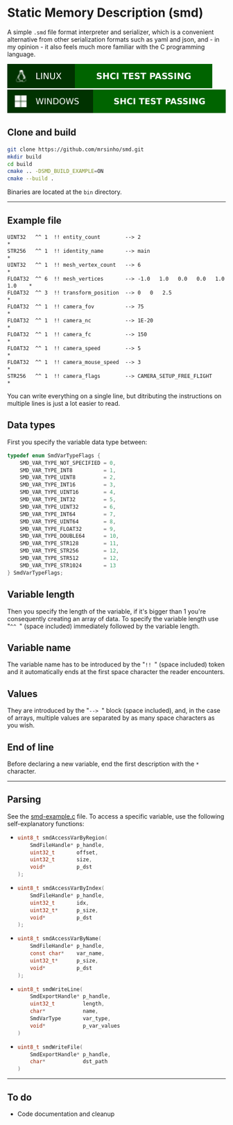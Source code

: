 # Static Memory Description (smd)

A simple `.smd` file format interpreter and serializer, which is a convenient alternative from other serialization formats such as yaml and json, and - in my opinion - it also feels much more familiar with the C programming language.

![](.shci/linux/linux-exit-code.svg)
![](.shci/windows/windows-exit-code.svg)

## Clone and build

```bash
git clone https://github.com/mrsinho/smd.git
mkdir build
cd build
cmake .. -DSMD_BUILD_EXAMPLE=ON
cmake --build .
```

Binaries are located at the `bin` directory.

---

## Example file

```
UINT32   ^^ 1  !! entity_count        --> 2                                     *
STR256   ^^ 1  !! identity_name       --> main                                  *
UINT32   ^^ 1  !! mesh_vertex_count   --> 6                                     *
FLOAT32  ^^ 6  !! mesh_vertices       --> -1.0   1.0   0.0   0.0   1.0   1.0    *
FLOAT32  ^^ 3  !! transform_position  --> 0   0   2.5                           *
FLOAT32  ^^ 1  !! camera_fov          --> 75                                    *
FLOAT32  ^^ 1  !! camera_nc           --> 1E-20                                 *
FLOAT32  ^^ 1  !! camera_fc           --> 150                                   *
FLOAT32  ^^ 1  !! camera_speed        --> 5                                     *
FLOAT32  ^^ 1  !! camera_mouse_speed  --> 3                                     *
STR256   ^^ 1  !! camera_flags        --> CAMERA_SETUP_FREE_FLIGHT              *
```

You can write everything on a single line, but ditributing the instructions on multiple lines is just a lot easier to read.

## Data types

First you specify the variable data type between:

```c
typedef enum SmdVarTypeFlags {
	SMD_VAR_TYPE_NOT_SPECIFIED = 0,
	SMD_VAR_TYPE_INT8          = 1,
	SMD_VAR_TYPE_UINT8         = 2,
	SMD_VAR_TYPE_INT16         = 3,
	SMD_VAR_TYPE_UINT16        = 4,
	SMD_VAR_TYPE_INT32         = 5,
	SMD_VAR_TYPE_UINT32        = 6,
	SMD_VAR_TYPE_INT64         = 7,
	SMD_VAR_TYPE_UINT64        = 8,
	SMD_VAR_TYPE_FLOAT32       = 9,
	SMD_VAR_TYPE_DOUBLE64      = 10,
	SMD_VAR_TYPE_STR128        = 11,
	SMD_VAR_TYPE_STR256        = 12,
	SMD_VAR_TYPE_STR512        = 12,
	SMD_VAR_TYPE_STR1024       = 13
} SmdVarTypeFlags;
```

## Variable length

Then you specify the length of the variable, if it's bigger than 1 you're consequently creating an array of data. To specify the variable length use "`^^ `" (space included) immediately followed by the variable length.

## Variable name

The variable name has to be introduced by the "`!! `" (space included) token and it automatically ends at the first space character the reader encounters.

## Values

They are introduced by the "`--> `" block (space included), and, in the case of arrays, multiple values are separated by as many space characters as you wish. 

## End of line

Before declaring a new variable, end the first description with the `*` character.

---

## Parsing

See the [smd-example.c](smd-sample/src/smd-sample.c) file. To access a specific variable, use the following self-explanatory functions:
 *	```c
	uint8_t smdAccessVarByRegion(
		SmdFileHandle* p_handle,
		uint32_t       offset,
		uint32_t       size,
		void*          p_dst
	);
	``` 
 *	```c
	uint8_t smdAccessVarByIndex(
		SmdFileHandle* p_handle,
		uint32_t       idx,
		uint32_t*      p_size,
		void*          p_dst
	);
	``` 
 *	```c
	uint8_t smdAccessVarByName(
		SmdFileHandle* p_handle,
		const char*    var_name,
		uint32_t*      p_size,
		void*          p_dst
	);
	```
 *	```c
	uint8_t smdWriteLine(
		SmdExportHandle* p_handle,
		uint32_t         length,
		char*            name,
		SmdVarType       var_type,
		void*            p_var_values
	)
	```
 *	```c
	uint8_t smdWriteFile(
		SmdExportHandle* p_handle,
		char*            dst_path
	)
	```

---

## To do
 * Code documentation and cleanup